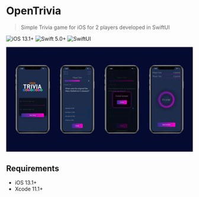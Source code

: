 # OpenTrivia
> Simple Trivia game for iOS for 2 players developed in SwiftUI

![iOS 13.1+](https://img.shields.io/badge/iOS-13.1%2B-red)
![Swift 5.0+](https://img.shields.io/badge/Swift-5.0%2B-orange)
![SwiftUI](https://img.shields.io/badge/UIFramework-SwiftUI-blue)

![OpenTrivia](Screenshots/screenshots.png)

## Requirements

- iOS 13.1+
- Xcode 11.1+
